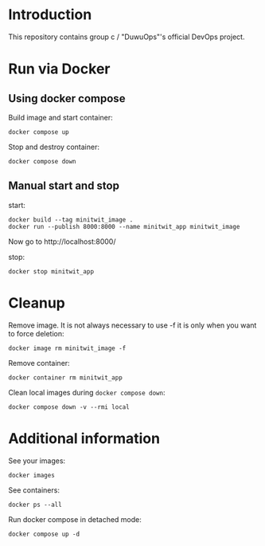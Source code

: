 # Introduction

This repository contains group c / "DuwuOps"'s official DevOps project.

# Run via Docker
## Using docker compose
Build image and start container: 
```
docker compose up
```
Stop and destroy container:
```
docker compose down
```

## Manual start and stop
start:
```
docker build --tag minitwit_image .
docker run --publish 8000:8000 --name minitwit_app minitwit_image 
```
Now go to http://localhost:8000/

stop:
```
docker stop minitwit_app
```

# Cleanup

Remove image. It is not always necessary to use -f it is only when you want to force deletion:
```
docker image rm minitwit_image -f
```
Remove container:
```
docker container rm minitwit_app
```
Clean local images during ``docker compose down``:
```
docker compose down -v --rmi local
```
# Additional information
See your images:
```
docker images
```
See containers:
```
docker ps --all
```
Run docker compose in detached mode:
```
docker compose up -d
```